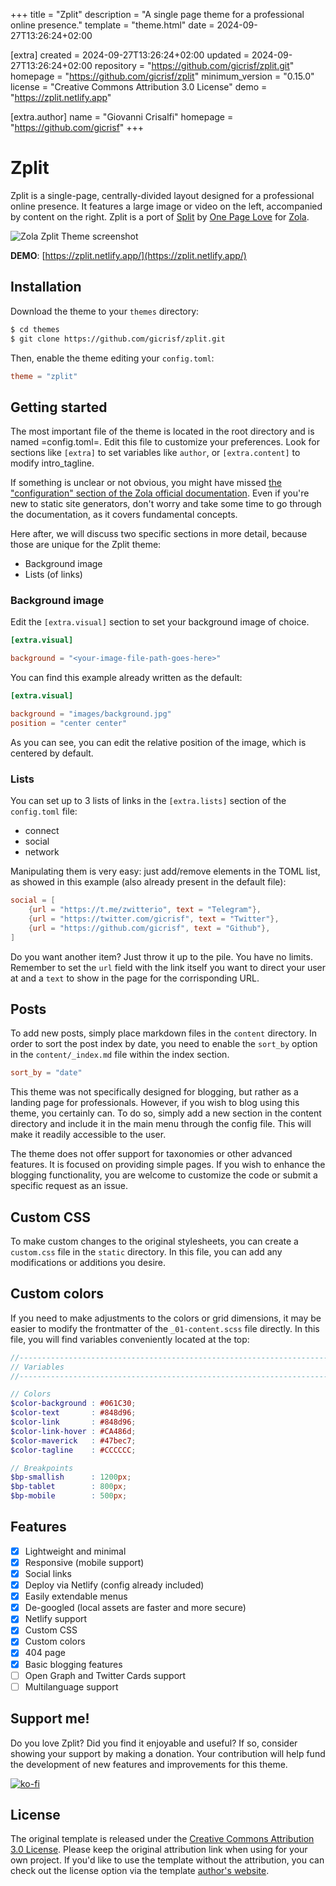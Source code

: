 
+++
title = "Zplit"
description = "A single page theme for a professional online presence."
template = "theme.html"
date = 2024-09-27T13:26:24+02:00

[extra]
created = 2024-09-27T13:26:24+02:00
updated = 2024-09-27T13:26:24+02:00
repository = "https://github.com/gicrisf/zplit.git"
homepage = "https://github.com/gicrisf/zplit"
minimum_version = "0.15.0"
license = "Creative Commons Attribution 3.0 License"
demo = "https://zplit.netlify.app"

[extra.author]
name = "Giovanni Crisalfi"
homepage = "https://github.com/gicrisf"
+++        

# Zplit

Zplit is a single-page, centrally-divided layout designed for a professional online presence. It features a large image or video on the left, accompanied by content on the right. Zplit is a port of [Split](//onepagelove.com/split) by [One Page Love](//onepagelove.com) for [Zola](https://www.getzola.org/).

![Zola Zplit Theme screenshot](screenshot.png)

**DEMO**: [https://zplit.netlify.app/](https://zplit.netlify.app/)

## Installation

Download the theme to your `themes` directory:

```bash
$ cd themes
$ git clone https://github.com/gicrisf/zplit.git
```

Then, enable the theme editing your `config.toml`:

```toml
theme = "zplit"
```

## Getting started

The most important file of the theme is located in the root directory and is named =config.toml=. Edit this file to customize your preferences. Look for sections like `[extra]` to set variables like `author`, or `[extra.content]` to modify intro_tagline.

If something is unclear or not obvious, you might have missed [the "configuration" section of the Zola official documentation](https://www.getzola.org/documentation/getting-started/configuration/). Even if you're new to static site generators, don't worry and take some time to go through the documentation, as it covers fundamental concepts.

Here after, we will discuss two specific sections in more detail, because those are unique for the Zplit theme:
- Background image
- Lists (of links)

### Background image

Edit the `[extra.visual]` section to set your background image of choice.

```toml
[extra.visual]

background = "<your-image-file-path-goes-here>"
```

You can find this example already written as the default:

```toml
[extra.visual]

background = "images/background.jpg"
position = "center center"
```

As you can see, you can edit the relative position of the image, which is centered by default.

### Lists

You can set up to 3 lists of links in the `[extra.lists]` section of the `config.toml` file: 
- connect
- social
- network

Manipulating them is very easy: just add/remove elements in the TOML list, as showed in this example (also already present in the default file):

``` toml
social = [
    {url = "https://t.me/zwitterio", text = "Telegram"},
    {url = "https://twitter.com/gicrisf", text = "Twitter"},
    {url = "https://github.com/gicrisf", text = "Github"},
]
```

Do you want another item? Just throw it up to the pile. You have no limits.
Remember to set the `url` field with the link itself you want to direct your user at and a `text` to show in the page for the corrisponding URL.

## Posts

To add new posts, simply place markdown files in the `content` directory. In order to sort the post index by date, you need to enable the `sort_by` option in the `content/_index.md` file within the index section.

```toml
sort_by = "date"
```


This theme was not specifically designed for blogging, but rather as a landing page for professionals. However, if you wish to blog using this theme, you certainly can. To do so, simply add a new section in the content directory and include it in the main menu through the config file. This will make it readily accessible to the user.

The theme does not offer support for taxonomies or other advanced features. It is focused on providing simple pages. If you wish to enhance the blogging functionality, you are welcome to customize the code or submit a specific request as an issue.

## Custom CSS

To make custom changes to the original stylesheets, you can create a `custom.css` file in the `static` directory. In this file, you can add any modifications or additions you desire.

## Custom colors

If you need to make adjustments to the colors or grid dimensions, it may be easier to modify the frontmatter of the `_01-content.scss` file directly. In this file, you will find variables conveniently located at the top:

``` scss
//-------------------------------------------------------------------------------
// Variables
//-------------------------------------------------------------------------------

// Colors
$color-background : #061C30;
$color-text       : #848d96;
$color-link       : #848d96;
$color-link-hover : #CA486d;
$color-maverick   : #47bec7;
$color-tagline    : #CCCCCC;

// Breakpoints
$bp-smallish      : 1200px;
$bp-tablet        : 800px;
$bp-mobile        : 500px;
```

## Features

- [x] Lightweight and minimal
- [x] Responsive (mobile support)
- [x] Social links
- [x] Deploy via Netlify (config already included)
- [x] Easily extendable menus
- [x] De-googled (local assets are faster and more secure)
- [x] Netlify support
- [x] Custom CSS
- [x] Custom colors
- [x] 404 page
- [x] Basic blogging features
- [ ] Open Graph and Twitter Cards support
- [ ] Multilanguage support

## Support me!

Do you love Zplit? Did you find it enjoyable and useful? If so, consider showing your support by making a donation. Your contribution will help fund the development of new features and improvements for this theme.

[![ko-fi](https://ko-fi.com/img/githubbutton_sm.svg)](https://ko-fi.com/V7V425BFU)

## License

The original template is released under the [Creative Commons Attribution 3.0 License](//github.com/escalate/hugo-split-theme/blob/master/LICENSE.md). Please keep the original attribution link when using for your own project. If you'd like to use the template without the attribution, you can check out the license option via the template [author's website](//onepagelove.com/split).

        